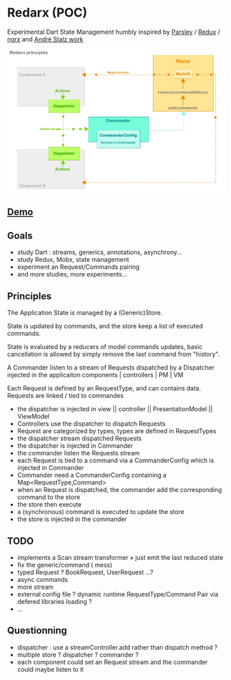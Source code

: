 # Redarx (POC)

Experimental Dart State Management 
humbly inspired by [Parsley](http://www.spicefactory.org/parsley/) / [Redux](http://redux.js.org) / [ngrx](https://github.com/ngrx) and [André Stalz work](https://github.com/staltz)

![redarx-principles](docs/graphs/redarx_01_2.jpg)

## [Demo](https://github.com/rxlabz/redarx-todo)

## Goals

- study Dart : streams, generics, annotations, asynchrony...
- study Redux, Mobx,  state management
- experiment an Request/Commands pairing
- and more studies, more experiments...

## Principles

The Application State is managed by a (Generic)Store.

State is updated by commands, and the store keep a list of executed commands.

State is evaluated by a reducers of model commands updates, basic cancellation is allowed by simply remove the last command from "history".

A Commander listen to a stream of Requests dispatched by a Dispatcher injected in the applicaiton components | controllers | PM | VM

Each Request is defined by an RequestType, and can contains data. Requests are linked / tied to commandes 

- the dispatcher is injected in view || controller || PresentationModel || ViewModel  
- Controllers use the dispatcher to dispatch Requests
- Request are categorized by types, types are defined in RequestTypes
- the dispatcher stream dispatched Requests
- the dispatcher is injected in Commander
- the commander listen the Requests stream
- each Request is tied to a command via a CommanderConfig which is injected in Commander
- Commander need a CommanderConfig containing a Map<RequestType,Command>
- when an Request is dispatched, the commander add the corresponding command to the store
- the store then execute 
- a (synchronous) command is executed to update the store
- the store is injected in the commander

## TODO 

- implements a Scan stream transformer » just emit the last reduced state
- fix the generic/command ( <T extends Model> mess)
- typed Request ? BookRequest, UserRequest ...?
- async commands 
- more stream
- external config file ? dynamic runtime RequestType/Command Pair via defered libraries loading ?
- ...

## Questionning

- dispatcher : use a streamController.add rather than dispatch method ?
- multiple store ? dispatcher ? commander ?
- each component could set an Request stream and the commander could maybe listen to it
